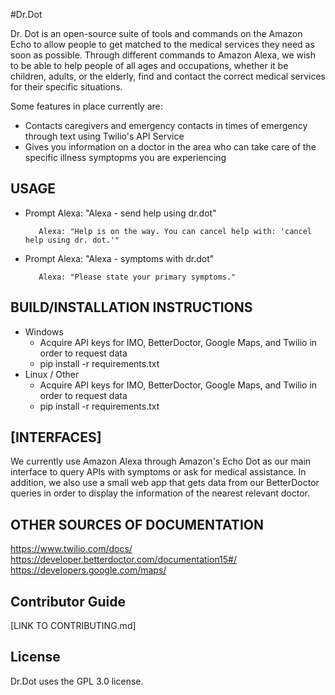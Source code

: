 #Dr.Dot

Dr. Dot is an open-source suite of tools and commands on the Amazon Echo to allow people to get matched to the medical services they need as soon as possible. Through different commands to Amazon Alexa, we wish to be able to help people of all ages and occupations, whether it be children, adults, or the elderly, find and contact the correct medical services for their specific situations.

Some features in place currently are:
  * Contacts caregivers and emergency contacts in times of emergency through text using Twilio's API Service
  * Gives you information on a doctor in the area who can take care of the specific illness symptopms you are experiencing

## USAGE
  * Prompt Alexa: "Alexa - send help using dr.dot"
  
           Alexa: "Help is on the way. You can cancel help with: 'cancel help using dr. dot.'"
  * Prompt Alexa: "Alexa - symptoms with dr.dot" 
  
           Alexa: "Please state your primary symptoms."
  
## BUILD/INSTALLATION INSTRUCTIONS
  * Windows
    * Acquire API keys for IMO, BetterDoctor, Google Maps, and Twilio in order to request data
    * pip install -r requirements.txt
  * Linux / Other
    * Acquire API keys for IMO, BetterDoctor, Google Maps, and Twilio in order to request data
    * pip install -r requirements.txt

## [INTERFACES]
We currently use Amazon Alexa through Amazon's Echo Dot as our main interface to query APIs with symptoms or ask for medical assistance.
In addition, we also use a small web app that gets data from our BetterDoctor queries in order to display the information of the nearest relevant doctor.

## OTHER SOURCES OF DOCUMENTATION
https://www.twilio.com/docs/
https://developer.betterdoctor.com/documentation15#/
https://developers.google.com/maps/

## Contributor Guide
[LINK TO CONTRIBUTING.md]

## License 
Dr.Dot uses the GPL 3.0 license.

